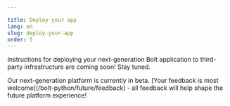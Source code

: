 ```yaml
---

title: Deploy your app
lang: en
slug: deploy-your-app
order: 5
---
```


<div class="section-content">
Instructions for deploying your next-generation Bolt application to third-party infrastructure are coming soon! Stay tuned.
</div>

<p class="alert alert_info"><ts-icon class="ts_icon_info_circle"></ts-icon>Our next-generation platform is currently in beta. [Your feedback is most welcome](/bolt-python/future/feedback) - all feedback will help shape the future platform experience!</p>
